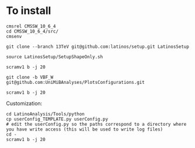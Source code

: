 To install
====

    cmsrel CMSSW_10_6_4
    cd CMSSW_10_6_4/src/
    cmsenv

    git clone --branch 13TeV git@github.com:latinos/setup.git LatinosSetup

    source LatinosSetup/SetupShapeOnly.sh

    scramv1 b -j 20

    git clone -b VBF_W  git@github.com:UniMiBAnalyses/PlotsConfigurations.git

    scramv1 b -j 20

    
Customization:

    cd LatinoAnalysis/Tools/python
    cp userConfig_TEMPLATE.py userConfig.py
    # edit the userConfig.py so the paths correspond to a directory where you have write access (this will be used to write log files)
    cd -
    scramv1 b -j 20
    
    
   
